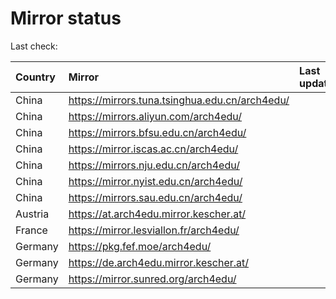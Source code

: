 <script src="./time.js"></script>
# Mirror status
Last check: <script type="text/javascript">localize(1700015357.2369509);</script>

|Country|Mirror|Last update|
|:------|:-----|:----------|
|China|https://mirrors.tuna.tsinghua.edu.cn/arch4edu/|<script type="text/javascript">localize(1699986376);</script>|
|China|https://mirrors.aliyun.com/arch4edu/|<script type="text/javascript">localize(1699986376);</script>|
|China|https://mirrors.bfsu.edu.cn/arch4edu/|<script type="text/javascript">localize(1699986376);</script>|
|China|https://mirror.iscas.ac.cn/arch4edu/|<script type="text/javascript">localize(1699986376);</script>|
|China|https://mirrors.nju.edu.cn/arch4edu/|<script type="text/javascript">localize(1699900214);</script>|
|China|https://mirror.nyist.edu.cn/arch4edu/|<script type="text/javascript">localize(1699986376);</script>|
|China|https://mirrors.sau.edu.cn/arch4edu/|<script type="text/javascript">localize(1699986376);</script>|
|Austria|https://at.arch4edu.mirror.kescher.at/|<script type="text/javascript">localize(1699986376);</script>|
|France|https://mirror.lesviallon.fr/arch4edu/|<script type="text/javascript">localize(1699986376);</script>|
|Germany|https://pkg.fef.moe/arch4edu/|<script type="text/javascript">localize(1699986376);</script>|
|Germany|https://de.arch4edu.mirror.kescher.at/|<script type="text/javascript">localize(1699986376);</script>|
|Germany|https://mirror.sunred.org/arch4edu/|<script type="text/javascript">localize(1699986376);</script>|

<script src="./tablefilter/tablefilter.js"></script>
<script src="./table.js"></script>
